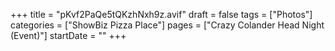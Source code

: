 +++
title = "pKvf2PaQe5tQKzhNxh9z.avif"
draft = false
tags = ["Photos"]
categories = ["ShowBiz Pizza Place"]
pages = ["Crazy Colander Head Night (Event)"]
startDate = ""
+++
